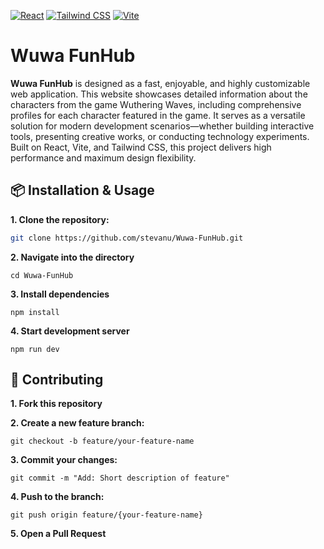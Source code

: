 [![React](https://img.shields.io/badge/React-18.2.0-blue?logo=react&logoColor=white)](https://react.dev/)
[![Tailwind CSS](https://img.shields.io/badge/Tailwind%20CSS-3.4.0-38B2AC?logo=tailwindcss&logoColor=white)](https://tailwindcss.com/)
[![Vite](https://img.shields.io/badge/Vite-5.0-646CFF?logo=vite&logoColor=FFD62E)](https://vitejs.dev/)

# Wuwa FunHub

**Wuwa FunHub** is designed as a fast, enjoyable, and highly customizable web application. This website showcases detailed information about the characters from the game Wuthering Waves, including comprehensive profiles for each character featured in the game. It serves as a versatile solution for modern development scenarios—whether building interactive tools, presenting creative works, or conducting technology experiments. Built on React, Vite, and Tailwind CSS, this project delivers high performance and maximum design flexibility.

## 📦 Installation & Usage

**1. Clone the repository:**

```bash
git clone https://github.com/stevanu/Wuwa-FunHub.git
```

**2. Navigate into the directory**

```
cd Wuwa-FunHub
```

**3. Install dependencies**

```
npm install
```

**4. Start development server**

```
npm run dev
```

## 🤝 Contributing

**1. Fork this repository**

**2. Create a new feature branch:**

```
git checkout -b feature/your-feature-name
```

**3. Commit your changes:**

```
git commit -m "Add: Short description of feature"
```

**4. Push to the branch:**

```
git push origin feature/{your-feature-name}
```

**5. Open a Pull Request**

